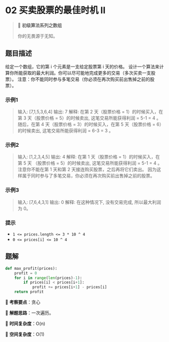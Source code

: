# 02 买卖股票的最佳时机 II

> 🌈 **初级算法系列之数组**
>
> 你的无畏源于无知。

## 题目描述

给定一个数组，它的第 i 个元素是一支给定股票第 i 天的价格。
设计一个算法来计算你所能获取的最大利润。你可以尽可能地完成更多的交易（多次买卖一支股票）。
注意：你不能同时参与多笔交易（你必须在再次购买前出售掉之前的股票）。

### 示例1

> 输入: [7,1,5,3,6,4]
> 输出: 7
> 解释: 在第 2 天（股票价格 = 1）的时候买入，在第 3 天（股票价格 = 5）的时候卖出, 这笔交易所能获得利润 = 5-1 = 4 。
> 随后，在第 4 天（股票价格 = 3）的时候买入，在第 5 天（股票价格 = 6）的时候卖出, 这笔交易所能获得利润 = 6-3 = 3 。

### 示例2

> 输入: [1,2,3,4,5]
> 输出: 4
> 解释: 在第 1 天（股票价格 = 1）的时候买入，在第 5 天 （股票价格 = 5）的时候卖出, 这笔交易所能获得利润 = 5-1 = 4 。
> 注意你不能在第 1 天和第 2 天接连购买股票，之后再将它们卖出。
> 因为这样属于同时参与了多笔交易，你必须在再次购买前出售掉之前的股票。

### 示例3

> 输入: [7,6,4,3,1]
> 输出: 0
> 解释: 在这种情况下, 没有交易完成, 所以最大利润为 0。

### 提示

- `1 <= prices.length <= 3 * 10 ^ 4`
- `0 <= prices[i] <= 10 ^ 4`

## 题解

```python
def max_profit(prices):
    profit = 0
    for i in range(len(prices)-1):
        if prices[i] < prices[i+1]:
            profit += prices[i+1] - prices[i]
    return profit
```

🍥 **考察要点**：贪心

🍬 **解题思路**：一次遍历。

🍉 **时间复杂度**：O(n)

🍭 **空间复杂度**：O(1)
